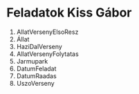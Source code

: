 # Feladatok Kiss Gábor
1. AllatVersenyElsoResz
2. Állat
3. HaziDalVerseny
4. AllatVersenyFolytatas
5. Jarmupark
6. DatumFeladat
7. DatumRaadas
8. UszoVerseny
